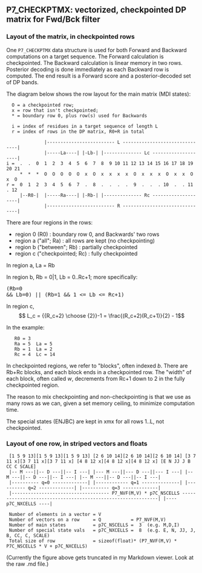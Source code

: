 ## P7_CHECKPTMX: vectorized, checkpointed DP matrix for Fwd/Bck filter

### Layout of the matrix, in checkpointed rows

One `P7_CHECKPTMX` data structure is used for both Forward and
Backward computations on a target sequence. The Forward calculation is
checkpointed. The Backward calculation is linear memory in two
rows. Posterior decoding is done immediately as each Backward row is
computed. The end result is a Forward score and a posterior-decoded
set of DP bands. 

The diagram below shows the row layout for the main matrix (MDI
states):

```
  O = a checkpointed row; 
  x = row that isn't checkpointed;
  * = boundary row 0, plus row(s) used for Backwards

  i = index of residues in a target sequence of length L
  r = index of rows in the DP matrix, R0+R in total

              |------------------------- L -------------------------------|   
              |-----La----| |-Lb-| |-------------- Lc --------------------|
i =  .  .  0  1  2  3  4  5  6  7  8  9 10 11 12 13 14 15 16 17 18 19 20 21
     *  *  *  O  O  O  O  O  x  O  x  x  x  x  O  x  x  x  O  x  x  O  x  O
r =  0  1  2  3  4  5  6  7  .  8  .  .  .  .  9  .  .  . 10  .  . 11  . 12
     |--R0-|  |-----Ra----| |-Rb-| |-------------- Rc --------------------|
              |------------------------- R -------------------------------|   
```
  
There are four regions in the rows:
 *  region 0 (R0)                : boundary row 0, and Backwards' two rows
 *  region a ("all"; Ra)         : all rows are kept (no checkpointing)
 *  region b ("between"; Rb)     : partially checkpointed
 *  region c ("checkpointed; Rc) : fully checkpointed
  
In region a, La = Rb

In region b, Rb = 0|1, Lb = 0..Rc+1;
             more specifically: <pre>(Rb=0 && Lb=0) || (Rb=1 && 1 <= Lb <= Rc+1)</pre>

In region c, $$ L_c = {{R_c+2} \choose {2}}-1 = \frac{(R_c+2)(R_c+1)}{2} - 1$$

In the example:

```
   R0 = 3
   Ra = 5  La = 5
   Rb = 1  La = 2
   Rc = 4  Lc = 14
```
                                                            
In checkpointed regions, we refer to "blocks", often indexed
$b$. There are Rb+Rc blocks, and each block ends in a checkpointed
row. The "width" of each block, often called $w$, decrements from
Rc+1 down to 2 in the fully checkpointed region.

The reason to mix checkpointing and non-checkpointing is that we
use as many rows as we can, given a set memory ceiling, to minimize
computation time.

The special states (ENJBC) are kept in xmx for all rows 1..L, not
checkpointed.


### Layout of one row, in striped vectors and floats

```
 [1 5 9 13][1 5 9 13][1 5 9 13] [2 6 10 14][2 6 10 14][2 6 10 14] [3 7 11 x][3 7 11 x][3 7 11 x] [4 8 12 x][4 8 12 x][4 8 12 x] [E N JJ J B CC C SCALE]
 |-- M ---||-- D ---||-- I ---| |--- M ---||--- D ---||--- I ---| |-- M ---||-- D ---||-- I ---| |-- M ---||-- D ---||-- I ---| 
 |---------- q=0 -------------| |------------ q=1 --------------| |---------- q=2 -------------| |---------- q=3 -------------|
 |------------------------------------ P7_NVF(M,V) * p7C_NSCELLS -------------------------------------------------------------| |---- p7C_NXCELLS ----|
 
 Number of elements in a vector = V
 Number of vectors on a row     = Q           = P7_NVF(M,V)
 Number of main states          = p7C_NSCELLS =  3  (e.g. M,D,I)
 Number of special state vals   = p7C_NXCELLS =  8  (e.g. E, N, JJ, J, B, CC, C, SCALE)
 Total size of row              = sizeof(float)* (P7_NVF(M,V) * P7C_NSCELLS * V + p7C_NXCELLS)
```

(Currently the figure above gets truncated in my Markdown viewer. Look at the raw .md file.)
